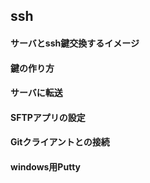 ## ssh
#### サーバとssh鍵交換するイメージ
#### 鍵の作り方
#### サーバに転送
#### SFTPアプリの設定
#### Gitクライアントとの接続
#### windows用Putty

